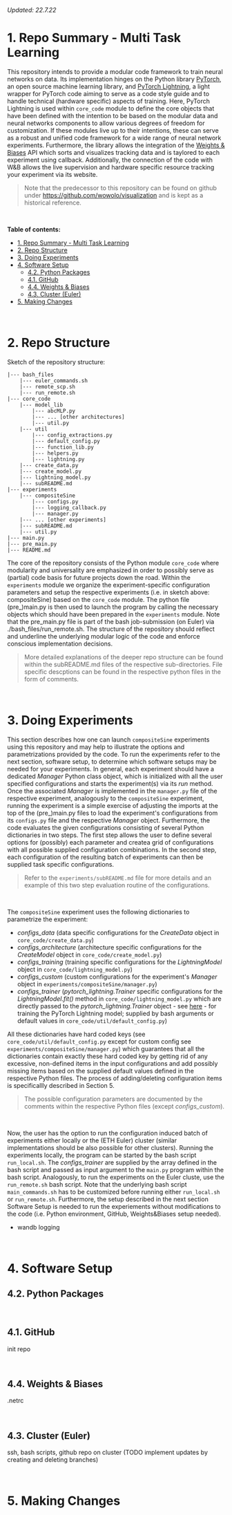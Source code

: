 *Updated: 22.7.22*
# 1. Repo Summary - Multi Task Learning 

This repository intends to provide a modular code framework to train neural networks on data. Its implementation hinges on the Python library [PyTorch](https://pytorch.org), an open source machine learning library, and [PyTorch Lightning](https://www.pytorchlightning.ai), a light wrapper for PyTorch code aiming to serve as a code style guide and to handle technical (hardware specific) aspects of training. 
Here, PyTorch Lightning is used within `core_code` module to define the core objects that have been defined with the intention to be based on the modular data and neural networks components to allow various degrees of freedom for customization. If these modules live up to their intentions, these can serve as a robust and unified code framework for a wide range of neural network experiments. 
Furthermore, the library allows the integration of the [Weights & Biases](https://wandb.ai/site) API which sorts and visualizes tracking data and is taylored to each experiment using callback. Additionally, the connection of the code with W&B allows the live supervision and hardware specific resource tracking your experiment via its website.

> Note that the predecessor to this repository can be found on github under https://github.com/wowolo/visualization and is kept as a historical reference.

$~$

**Table of contents:**

- [1. Repo Summary - Multi Task Learning](#1-repo-summary---multi-task-learning)
- [2. Repo Structure](#2-repo-structure)
- [3. Doing Experiments](#3-doing-experiments)
- [4. Software Setup](#4-software-setup)
  - [4.2. Python Packages](#42-python-packages)
  - [4.1. GitHub](#41-github)
  - [4.4. Weights & Biases](#44-weights--biases)
  - [4.3. Cluster (Euler)](#43-cluster-euler)
- [5. Making Changes](#5-making-changes)
  
$~$

# 2. Repo Structure

Sketch of the repository structure:

```
|--- bash_files
    |--- euler_commands.sh
    |--- remote_scp.sh
    |--- run_remote.sh
|--- core_code
    |--- model_lib
        |--- abcMLP.py
        |--- ... [other architectures]
        |--- util.py
    |--- util
        |--- config_extractions.py
        |--- default_config.py
        |--- function_lib.py
        |--- helpers.py
        |--- lightning.py
    |--- create_data.py
    |--- create_model.py
    |--- lightning_model.py
    |--- subREADME.md
|--- experiments
    |--- compositeSine
        |--- configs.py
        |--- logging_callback.py
        |--- manager.py
    |--- ... [other experiments]
    |--- subREADME.md
    |--- util.py
|--- main.py
|--- pre_main.py
|--- README.md
```

The core of the repository consists of the Python module `core_code` where modularity and universality are emphasized in order to possibly serve as (partial) code basis for future projects down the road. Within the `experiments` module we organize the experiment-specific configuration parameters and setup the respective experiments (i.e. in sketch above: compositeSine) based on the `core_code` module. 
The python file (pre_)main.py is then used to launch the program by calling the necessary objects which should have been prepared in the `experiments` module. Note that the pre_main.py file is part of the bash job-submission (on Euler) via ./bash_files/run_remote.sh. 
The structure of the repository should reflect and underline the underlying modular logic of the code and enforce conscious implementation decisions.

> More detailed explanations of the deeper repo structure can be found within the subREADME.md files of the respective sub-directories.
> File specific descptions can be found in the respective python files in the form of comments.

$~$

# 3. Doing Experiments
This section describes how one can launch `compositeSine` experiments using this repository and may help to illustrate the options and parametrizations provided by the code. To run the experiments refer to the next section, software setup, to determine which software setups may be needed for your experiments.
In general, each experiment should have a dedicated *Manager* Python class object, which is initialized with all the user specified configurations and starts the experiment(s) via its *run* method. Once the associated *Manager* is implemented in the `manager.py` file of the respective experiment, analogously to the `compositeSine` experiment, running the experiment is a simple exercise of adjusting the imports at the top of the (pre_)main.py files to load the experiment's configurations from its `configs.py` file and the respective *Manager* object. Furthermore, the code evaluates the given configurations consisting of several Python dictionaries in two steps. The first step allows the user to define several options for (possibly) each parameter and createa grid of configurations with all possible supplied configuration combinations. In the second step, each configuration of the resulting batch of experiments can then be supplied task specific configurations. 

> Refer to the `experiments/subREADME.md` file for more details and an example of this two step evaluation routine of the configurations.

$~$

The `compositeSine` experiment uses the following dictionaries to parametrize the experiment: 
- *configs_data* (data specific configurations for the *CreateData* object in `core_code/create_data.py`)
- *configs_architecture* (architecture specific configurations for the *CreateModel* object in `core_code/create_model.py`)
- *configs_training* (training specific configurations for the *LightningModel* object in `core_code/lightning_model.py`)
- *configs_custom* (custom configurations for the experiment's *Manager* object in `experiments/compositeSine/manager.py`)
- *configs_trainer* (*pytorch_lightning.Trainer* specific configurations for the *LightningModel.fit()* method in `core_code/lightning_model.py` which are directly passed to the *pytorch_lightning.Trainer* object - see [here](https://pytorch-lightning.readthedocs.io/en/stable/common/trainer.html) - for training the PyTorch Lightning model; supplied by bash arguments or default values in `core_code/util/default_config.py`)

All these dictionaries have hard coded keys (see `core_code/util/default_config.py` except for custom config see `experiments/compositeSine/manager.py`) which guarantees that all the dictionaries contain exactly these hard coded key by getting rid of any excessive, non-defined items in the input configurations and add possibly missing items based on the supplied default values defined in the respective Python files. The process of adding/deleting configuration items is specificallly described in Section 5.

> The possible configuration parameters are documented by the comments within the respective Python files (except *configs_custom*). 
  
$~$

Now, the user has the option to run the configuration induced batch of experiments either locally or the (ETH Euler) cluster (similar implementations should be also possible for other clusters). 
Running the experiments locally, the program can be started by the bash script `run_local.sh`. The *configs_trainer* are supplied by the array defined in the bash script and passed as input argument to the `main.py` program within the bash script.
Analogously, to run the experiments on the Euler cluste, use the `run_remote.sh` bash script.
Note that the underlying bash script `main_commands.sh` has to be customized before running either `run_local.sh` or `run_remote.sh`. Furthermore, the setup described in the next section Software Setup is needed to run the experiements without modifications to the code (i.e. Python environment, GitHub, Weights&Biases setup needed).



- wandb logging 

$~$

# 4. Software Setup

## 4.2. Python Packages

$~$

## 4.1. GitHub
init repo

$~$

## 4.4. Weights & Biases
.netrc

$~$

## 4.3. Cluster (Euler)
ssh, bash scripts, github repo on cluster (TODO implement updates by creating and deleting branches)

$~$

# 5. Making Changes